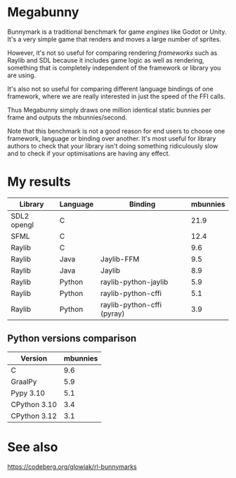 # Megabunny

Bunnymark is a traditional benchmark for game *engines* like Godot or Unity.
It's a very simple game that renders and moves a large number of
sprites.

However, it's not so useful for comparing rendering *frameworks* such as Raylib and SDL because it includes game logic
as well as rendering, something that is completely independent of the framework or library you are using.

It's also not so useful for comparing different language bindings of one framework, where we are really interested
in just the speed of the FFI calls.

Thus Megabunny simply draws one million identical static bunnies per frame and outputs the mbunnies/second.

Note that this benchmark is not a good reason for end users to choose one framework, language or binding over another.
It's most useful for library authors to check that your library isn't doing something ridiculously slow
and to check if your optimisations are having any effect.

# My results

Library | Language | Binding    | mbunnies 
--- | --- |------------|------------
SDL2 opengl | C | | 21.9
SFML | C | | 12.4
Raylib | C | | 9.6 |
Raylib | Java | Jaylib-FFM | 9.5
Raylib | Java | Jaylib | 8.9
Raylib | Python | raylib-python-jaylib | 5.9
Raylib | Python | raylib-python-cffi | 5.1
Raylib | Python | raylib-python-cffi (pyray) | 3.9

## Python versions comparison

Version | mbunnies
--- | ---
C | 9.6
GraalPy | 5.9
Pypy 3.10 | 5.1
CPython 3.10 | 3.4
CPython 3.12 | 3.1



# See also

https://codeberg.org/glowiak/rl-bunnymarks